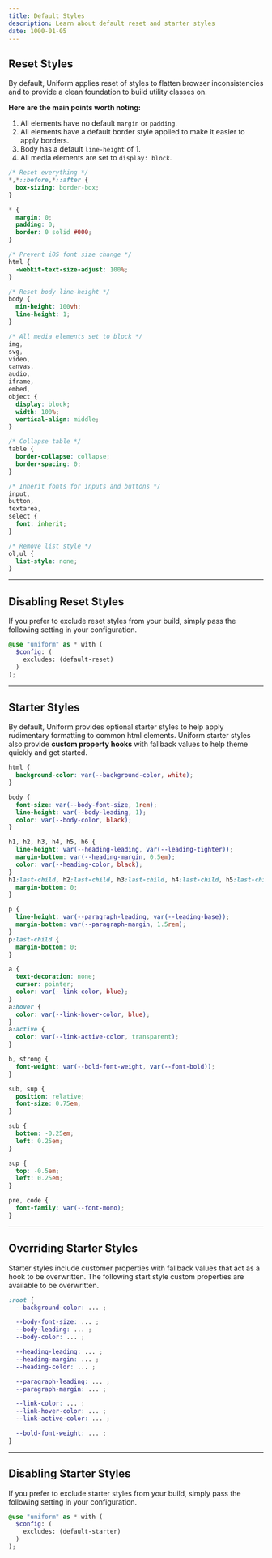 ```yaml
---
title: Default Styles
description: Learn about default reset and starter styles
date: 1000-01-05
---
```



## Reset Styles

By default, Uniform applies reset of styles to flatten browser inconsistencies and to provide a clean foundation to build utility classes on.

**Here are the main points worth noting:**

1. All elements have no default `margin` or `padding`.
2. All elements have a default border style applied to make it easier to apply borders.
3. Body has a default `line-height` of 1.
4. All media elements are set to `display: block`.

```css
/* Reset everything */
*,*::before,*::after {
  box-sizing: border-box;
}

* {
  margin: 0;
  padding: 0;
  border: 0 solid #000;
}

/* Prevent iOS font size change */
html {
  -webkit-text-size-adjust: 100%;
}

/* Reset body line-height */
body {
  min-height: 100vh;
  line-height: 1;
}

/* All media elements set to block */
img,
svg,
video,
canvas,
audio,
iframe,
embed,
object {
  display: block;
  width: 100%;
  vertical-align: middle;
}

/* Collapse table */
table {
  border-collapse: collapse;
  border-spacing: 0;
}

/* Inherit fonts for inputs and buttons */
input,
button,
textarea,
select {
  font: inherit;
}

/* Remove list style */
ol,ul {
  list-style: none;
}
```

---

## Disabling Reset Styles

If you prefer to exclude reset styles from your build, simply pass the following setting in your configuration. 

```scss
@use "uniform" as * with (
  $config: (
    excludes: (default-reset)
  )
);
```

---


## Starter Styles

By default, Uniform provides optional starter styles to help apply rudimentary formatting to common html elements. Uniform starter styles also provide **custom property hooks** with fallback values to help theme quickly and get started.

```css
html {
  background-color: var(--background-color, white);
}

body {
  font-size: var(--body-font-size, 1rem);
  line-height: var(--body-leading, 1);
  color: var(--body-color, black);
}

h1, h2, h3, h4, h5, h6 {
  line-height: var(--heading-leading, var(--leading-tighter));
  margin-bottom: var(--heading-margin, 0.5em);
  color: var(--heading-color, black);
}
h1:last-child, h2:last-child, h3:last-child, h4:last-child, h5:last-child, h6:last-child {
  margin-bottom: 0;
}

p {
  line-height: var(--paragraph-leading, var(--leading-base));
  margin-bottom: var(--paragraph-margin, 1.5rem);
}
p:last-child {
  margin-bottom: 0;
}

a {
  text-decoration: none;
  cursor: pointer;
  color: var(--link-color, blue);
}
a:hover {
  color: var(--link-hover-color, blue);
}
a:active {
  color: var(--link-active-color, transparent);
}

b, strong {
  font-weight: var(--bold-font-weight, var(--font-bold));
}

sub, sup {
  position: relative;
  font-size: 0.75em;
}

sub {
  bottom: -0.25em;
  left: 0.25em;
}

sup {
  top: -0.5em;
  left: 0.25em;
}

pre, code {
  font-family: var(--font-mono);
}
```

---

## Overriding Starter Styles

Starter styles include customer properties with fallback values that act as a hook to be overwritten. The following start style custom properties are available to be overwritten.

```css
:root {
  --background-color: ... ;

  --body-font-size: ... ;
  --body-leading: ... ;
  --body-color: ... ;

  --heading-leading: ... ;
  --heading-margin: ... ;
  --heading-color: ... ;

  --paragraph-leading: ... ;
  --paragraph-margin: ... ;

  --link-color: ... ;
  --link-hover-color: ... ;
  --link-active-color: ... ;

  --bold-font-weight: ... ;
}
```

---

## Disabling Starter Styles

If you prefer to exclude starter styles from your build, simply pass the following setting in your configuration. 

```scss
@use "uniform" as * with (
  $config: (
    excludes: (default-starter)
  )
);
```
